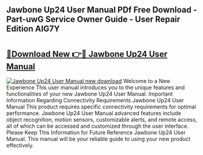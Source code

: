 ## Jawbone Up24 User Manual PDf Free Download - Part-uwG Service Owner Guide - User Repair Edition AIG7Y

# <h2><a href="http://cf23468.oget.top/?id=Jawbone+Up24+User+Manual">🔗Download New 👉🔴 Jawbone Up24 User Manual</a></h2>

[![Jawbone Up24 User Manual new download](https://i.imgur.com/5g1atiW.png)](http://cf23468.oget.top/?id=Jawbone+Up24+User+Manual)
Welcome to a New Experience This user manual introduces you to the unique features and functionalities of your new Jawbone Up24 User Manual. Important Information Regarding Connectivity Requirements Jawbone Up24 User Manual This product requires specific connectivity requirements for optimal performance. Jawbone Up24 User Manual advanced features include object recognition, motion sensors, customizable alerts, and remote access, all of which can be accessed and customized through the user interface. Please Keep This Information for Future Reference Jawbone Up24 User Manual. This manual will be your reliable guide to using your new product effectively.
